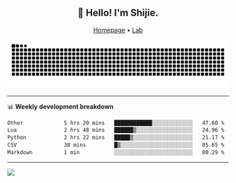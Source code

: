 <h2 align="center">👋 Hello! I'm Shijie.</h2>
<p align="center">
  <a href="https://xu-shi-jie.github.io"> Homepage</a> •
  <a href="https://onodalab.ees.hokudai.ac.jp"> Lab </a>
</p>

![Snake animation](https://github.com/xu-shi-jie/xu-shi-jie/blob/output/github-snake.svg)


-------

📊 **Weekly development breakdown**
<!--START_SECTION:waka-->

```txt
Other             5 hrs 20 mins   ████████████░░░░░░░░░░░░░   47.60 %
Lua               2 hrs 48 mins   ██████▒░░░░░░░░░░░░░░░░░░   24.96 %
Python            2 hrs 22 mins   █████▒░░░░░░░░░░░░░░░░░░░   21.17 %
CSV               38 mins         █▒░░░░░░░░░░░░░░░░░░░░░░░   05.65 %
Markdown          1 min           ░░░░░░░░░░░░░░░░░░░░░░░░░   00.29 %
```

<!--END_SECTION:waka-->

-------
![](https://komarev.com/ghpvc/?username=xu-shi-jie&style=flat-square&color=blue) 
